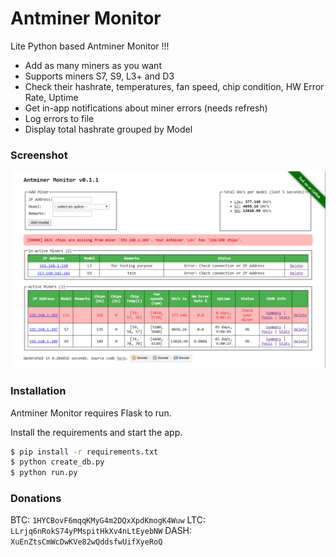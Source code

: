 # Antminer Monitor

Lite Python based Antminer Monitor !!!

  - Add as many miners as you want
  - Supports miners S7, S9, L3+ and D3
  - Check their hashrate, temperatures, fan speed, chip condition, HW Error Rate, Uptime
  - Get in-app notifications about miner errors (needs refresh)
  - Log errors to file
  - Display total hashrate grouped by Model

### Screenshot

![Alt text](/app/static/images/screenshot_v0.1.1.png?raw=true "Screenshot v0.1.1")

### Installation

Antminer Monitor requires Flask to run.

Install the requirements and start the app.

```sh
$ pip install -r requirements.txt
$ python create_db.py
$ python run.py
```

### Donations

BTC: `1HYCBovF6mqqKMyG4m2DQxXpdKmogK4Wuw`
LTC: `LLrjq6nRokS74yPMspitHkXv4nLtEyebNW`
DASH: `XuEnZtsCmWcDwKVe82wQddsfwUifXyeRoQ`